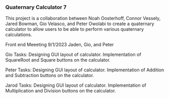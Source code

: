 ### Quaternary Calculator 7

This project is a collaboration between
Noah Oosterhoff, Connor Vessely, Jared Bowman,
Gio Velasco, and Peter Owolabi to create a
quaternary calculator to allow users to be
able to perform various quaternary calculations.

Front end Meeeting 9/1/2023
Jaden, Gio, and Peter

Gio Tasks:
Designing GUI layout of calculator.
Implementation of SquareRoot and Square buttons on the calculator.

Peter Tasks:
Designing GUI layout of calculator.
Implementation of Addition and Subtraction buttons on the calculator.

Jarod Tasks:
Designing GUI layout of calculator.
Implementation of Multiplication and Division buttons on the calculator.